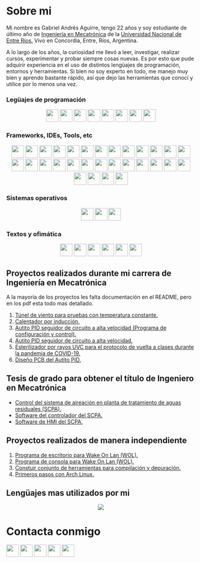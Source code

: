# Sobre mi

Mi nombre es Gabriel Andrés Aguirre, tengo 22 años y soy estudiante de último año de [Ingeniería en Mecatrónica](https://es.wikipedia.org/wiki/Ingenier%C3%ADa_mecatr%C3%B3nica) de la [Universidad Nacional de Entre Ríos.](https://www.fcal.uner.edu.ar/academica/carreras/grado/ingenieria-en-mecatronica/) Vivo en Concordia, Entre, Ríos, Argentina.

A lo largo de los años, la curiosidad me llevó a leer, investigar, realizar cursos, experimentar y probar siempre cosas nuevas. Es por esto que pude adquirir experiencia en el uso de distintos lengüajes de programación, entornos y herramientas. Si bien no soy experto en todo, me manejo muy bien y aprendo bastante rápido, así que dejo las herramientas que conocí y utilice por lo menos una vez.

### Legüajes de programación

<p align="center">

<img width="33px" src="https://cdn.jsdelivr.net/npm/simple-icons@v5.9.0/icons/c.svg" />
<img width="33px" src="https://cdn.jsdelivr.net/npm/simple-icons@v5.9.0/icons/cplusplus.svg" />
<img width="33px" src="https://cdn.jsdelivr.net/npm/simple-icons@v5.9.0/icons/csharp.svg" />
<img width="33px" src="https://cdn.jsdelivr.net/npm/simple-icons@v5.9.0/icons/java.svg" />
<img width="33px" src="https://cdn.jsdelivr.net/npm/simple-icons@v5.9.0/icons/python.svg" />
<img width="33px" src="https://cdn.jsdelivr.net/npm/simple-icons@v5.9.0/icons/javascript.svg" />
<img width="33px" src="https://cdn.jsdelivr.net/npm/simple-icons@v5.9.0/icons/kotlin.svg" />
<img width="33px" src="https://cdn.jsdelivr.net/npm/simple-icons@v5.9.0/icons/r.svg" />

</p>

### Frameworks, IDEs, Tools, etc

<p align="center">

<img width="33px" src="https://cdn.jsdelivr.net/npm/simple-icons@v5.9.0/icons/androidstudio.svg" />
<img width="33px" src="https://cdn.jsdelivr.net/npm/simple-icons@v5.9.0/icons/qt.svg" />
<img width="33px" src="https://cdn.jsdelivr.net/npm/simple-icons@v5.9.0/icons/pycharm.svg" />
<img width="33px" src="https://cdn.jsdelivr.net/npm/simple-icons@v5.9.0/icons/anaconda.svg" />
<img width="33px" src="https://cdn.jsdelivr.net/npm/simple-icons@v5.9.0/icons/tensorflow.svg" />
<img width="33px" src="https://cdn.jsdelivr.net/npm/simple-icons@v5.9.0/icons/keras.svg" />
<img width="33px" src="https://cdn.jsdelivr.net/npm/simple-icons@5.9.0/icons/opencv.svg" />
<img width="33px" src="https://cdn.jsdelivr.net/npm/simple-icons@v5.9.0/icons/visualstudio.svg" />
<img width="33px" src="https://cdn.jsdelivr.net/npm/simple-icons@v5.9.0/icons/apachenetbeanside.svg" />
<img width="33px" src="https://cdn.jsdelivr.net/npm/simple-icons@v5.9.0/icons/eclipseide.svg" />
<img width="33px" src="https://cdn.jsdelivr.net/npm/simple-icons@v5.9.0/icons/cmake.svg" />
<img width="33px" src="https://cdn.jsdelivr.net/npm/simple-icons@v5.9.0/icons/arduino.svg" />
<img width="33px" src="https://cdn.jsdelivr.net/npm/simple-icons@v5.9.0/icons/unity.svg" />
<img width="33px" src="https://cdn.jsdelivr.net/npm/simple-icons@v5.9.0/icons/unrealengine.svg" />
<img width="33px" src="https://cdn.jsdelivr.net/npm/simple-icons@v5.9.0/icons/blender.svg" />
<img width="33px" src="https://cdn.jsdelivr.net/npm/simple-icons@v5.9.0/icons/inkscape.svg" />
<img width="33px" src="https://cdn.jsdelivr.net/npm/simple-icons@v5.9.0/icons/gimp.svg" />
<img width="33px" src="https://cdn.jsdelivr.net/npm/simple-icons@v5.9.0/icons/autodesk.svg" />
<img width="33px" src="https://cdn.jsdelivr.net/npm/simple-icons@v5.9.0/icons/gnu.svg" />
<img width="33px" src="https://cdn.jsdelivr.net/npm/simple-icons@v5.9.0/icons/gnubash.svg" />
<img width="33px" src="https://cdn.jsdelivr.net/npm/simple-icons@v5.9.0/icons/octave.svg" />
<img width="33px" src="https://cdn.jsdelivr.net/npm/simple-icons@v5.9.0/icons/git.svg" />
<img width="33px" src="https://cdn.jsdelivr.net/npm/simple-icons@v5.9.0/icons/github.svg" />
<img width="33px" src="https://cdn.jsdelivr.net/npm/simple-icons@v5.9.0/icons/jupyter.svg" />
<img width="33px" src="https://cdn.jsdelivr.net/npm/simple-icons@5.9.0/icons/virtualbox.svg" />
<img width="33px" src="https://cdn.jsdelivr.net/npm/simple-icons@5.9.0/icons/qemu.svg" />
<img width="33px" src="https://cdn.jsdelivr.net/npm/simple-icons@5.9.0/icons/vmware.svg" />
<img width="33px" src="https://cdn.jsdelivr.net/npm/simple-icons@5.9.0/icons/docker.svg" />
<img width="33px" src="https://cdn.jsdelivr.net/npm/simple-icons@5.9.0/icons/raspberrypi.svg" />
<img width="33px" src="https://cdn.jsdelivr.net/npm/simple-icons@5.9.0/icons/rstudio.svg" />

</p>

### Sistemas operativos

<p align="center">

<img width="33px" src="https://cdn.jsdelivr.net/npm/simple-icons@5.9.0/icons/android.svg" />
<img width="33px" src="https://cdn.jsdelivr.net/npm/simple-icons@5.9.0/icons/windows.svg" />
<img width="33px" src="https://cdn.jsdelivr.net/npm/simple-icons@5.9.0/icons/linux.svg" />

</p>

### Textos y ofimática

<p align="center">

<img width="33px" src="https://cdn.jsdelivr.net/npm/simple-icons@5.9.0/icons/microsoftword.svg" />
<img width="33px" src="https://cdn.jsdelivr.net/npm/simple-icons@5.9.0/icons/microsoftpowerpoint.svg" />
<img width="33px" src="https://cdn.jsdelivr.net/npm/simple-icons@5.9.0/icons/microsoftexcel.svg" />
<img width="33px" src="https://cdn.jsdelivr.net/npm/simple-icons@5.9.0/icons/libreoffice.svg" />
<img width="33px" src="https://cdn.jsdelivr.net/npm/simple-icons@5.9.0/icons/latex.svg" />
<img width="33px" src="https://cdn.jsdelivr.net/npm/simple-icons@5.9.0/icons/markdown.svg" />

</p>

## Proyectos realizados durante mi carrera de Ingeniería en Mecatrónica

A la mayoría de los proyectos les falta documentación en el README, pero en los pdf esta todo mas detallado.

1. [Túnel de viento para pruebas con temperatura constante.](https://github.com/GabiAndi/UNER_Tunel_de_viento)
2. [Calentador por inducción.](https://github.com/GabiAndi/UNER_Calentador_por_induccion)
3. [Autito PID seguidor de circuito a alta velocidad (Programa de configuración y control).](https://github.com/GabiAndi/UNER_Autito_UI)
4. [Autito PID seguidor de circuito a alta velocidad.](https://github.com/GabiAndi/UNER_Autito_MCU)
5. [Esterilizador por rayos UVC para el protocolo de vuelta a clases durante la pandemia de COVID-19.](https://github.com/GabiAndi/UNER_UVC)
6. [Diseño PCB del Autito PID.](https://github.com/GabiAndi/UNER_Autito_PCB)

## Tesis de grado para obtener el título de Ingeniero en Mecatrónica

- [Control del sistema de aireación en planta de tratamiento de aguas residuales (SCPA).](https://github.com/GabiAndi/UNER_Tesis)
- [Software del controlador del SCPA.](https://github.com/GabiAndi/UNER_Tesis_Controlador_SCPA)
- [Software de HMI del SCPA.](https://github.com/GabiAndi/UNER_Tesis_GUI_SCPA)

## Proyectos realizados de manera independiente

1. [Programa de escritorio para Wake On Lan (WOL).](https://github.com/GabiAndi/WOL)
2. [Programa de consola para Wake On Lan (WOL).](https://github.com/GabiAndi/WOL_nogui)
3. [Constuir conjunto de herramientas para compilación y depuración.](https://github.com/GabiAndi/Build_toolchains)
4. [Primeros pasos con Arch Linux.](https://github.com/GabiAndi/First_steps_with_Archlinux)

## Lengüajes mas utilizados por mi

<p align="center">

<img src="https://github-readme-stats.vercel.app/api/top-langs/?username=GabiAndi">

</p>

# Contacta conmigo

<p align="center">

[<img width="33px" src="https://cdn.jsdelivr.net/npm/simple-icons@5.9.0/icons/twitter.svg" />](https://twitter.com/GabeAgui)
[<img width="33px" src="https://cdn.jsdelivr.net/npm/simple-icons@v5.9.0/icons/linkedin.svg" />](https://www.linkedin.com/in/gabriel-andr%C3%A9s-aguirre-937297175)
[<img width="33px" src="https://cdn.jsdelivr.net/npm/simple-icons@v5.9.0/icons/instagram.svg" />](https://www.instagram.com/gabiandresaguirre/)
[<img width="33px" src="https://cdn.jsdelivr.net/npm/simple-icons@v5.9.0/icons/facebook.svg" />](https://www.facebook.com/gabriel.aguirre2013)
[<img width="33px" src="https://cdn.jsdelivr.net/npm/simple-icons@v5.9.0/icons/gmail.svg" />](mailto:gabiandiagui@gmail.com)

</p>
